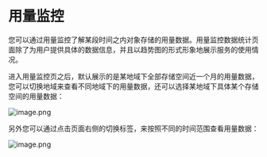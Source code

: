 # **用量监控**

您可以通过用量监控了解某段时间之内对象存储的用量数据。用量监控数据统计页面除了为用户提供具体的数据信息，并且以趋势图的形式形象地展示服务的使用情况。

进入用量监控页之后，默认展示的是某地域下全部存储空间近一个月的用量数据，您可以切换地域来查看不同地域下的用量数据，还可以选择某地域下具体某个存储空间的用量数据：

![image.png](https://img1.jcloudcs.com/cms/578bb75f-be3d-4997-980a-ca02103b6c9420170811222434.png)

另外您可以通过点击页面右侧的切换标签，来按照不同的时间范围查看用量数据：

![image.png](https://img1.jcloudcs.com/cms/32bd6d20-0675-4708-afd2-148a00b2ad2020170811222558.png)